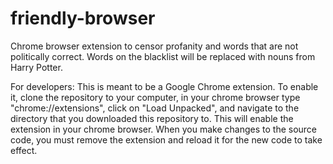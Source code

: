 # friendly-browser
Chrome browser extension to censor profanity and words that are not politically correct. Words on the blacklist will be
replaced with nouns from Harry Potter.

For developers: This is meant to be a Google Chrome extension. To enable it, clone the repository to your computer,
in your chrome browser type "chrome://extensions", click on "Load Unpacked", and navigate to the directory that you downloaded
this repository to. This will enable the extension in your chrome browser. When you make changes to the source code, you must remove the extension and reload it for the new code to take effect.
